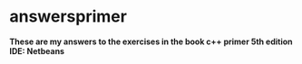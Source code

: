 # answersprimer
<b> These are my answers to the exercises in the book c++ primer 5th edition <br/><b/>
<b> IDE: Netbeans<b/>
